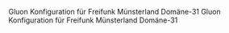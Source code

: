 Gluon Konfiguration für Freifunk Münsterland Domäne-31
Gluon Konfiguration für Freifunk Münsterland Domäne-31
